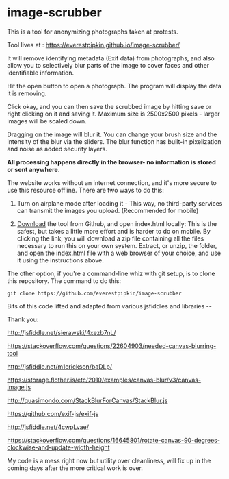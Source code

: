 # image-scrubber
This is a tool for anonymizing photographs taken at protests. 

Tool lives at : https://everestpipkin.github.io/image-scrubber/ 

It will remove identifying metadata (Exif data) from photographs, and also allow you to selectively blur parts of the image to cover faces and other identifiable information. 

Hit the open button to open a photograph. The program will display the data it is removing. 

Click okay, and you can then save the scrubbed image by hitting save or right clicking on it and saving it. Maximum size is 2500x2500 pixels - larger images will be scaled down.

Dragging on the image will blur it. You can change your brush size and the intensity of the blur via the sliders. The blur function has built-in pixelization and noise as added security layers.


**All processing happens directly in the browser- no information is stored or sent anywhere.** 

The website works without an internet connection, and it's more secure to use this resource offline.  There are two ways to do this: 

1. Turn on airplane mode after loading it - This way, no third-party services can transmit the images you upload. (Recommended for mobile)

2. [Download](https://github.com/everestpipkin/image-scrubber/archive/master.zip) the tool from Github, and open index.html locally: This is the safest, but takes a little more effort and is harder to do on mobile.  By clicking the link, you will download a zip file containing all the files necessary to run this on your own system.  Extract, or unzip, the folder, and open the index.html file with a web browser of your choice, and use it using the instructions above.  

The other option, if you're a command-line whiz with git setup, is to clone this repository.  The command to do this: 

    git clone https://github.com/everestpipkin/image-scrubber


Bits of this code lifted and adapted from various jsfiddles and libraries --

Thank you:

http://jsfiddle.net/sierawski/4xezb7nL/

https://stackoverflow.com/questions/22604903/needed-canvas-blurring-tool

http://jsfiddle.net/m1erickson/baDLp/

https://storage.flother.is/etc/2010/examples/canvas-blur/v3/canvas-image.js

http://quasimondo.com/StackBlurForCanvas/StackBlur.js

https://github.com/exif-js/exif-js

http://jsfiddle.net/4cwpLvae/

https://stackoverflow.com/questions/16645801/rotate-canvas-90-degrees-clockwise-and-update-width-height

My code is a mess right now but utility over cleanliness, will fix up in the coming days after the more critical work is over. 
